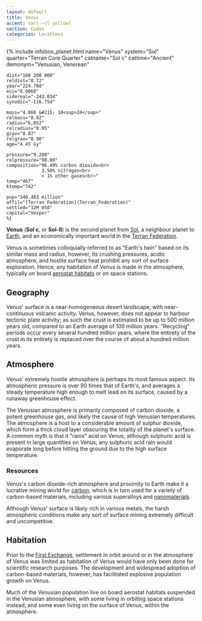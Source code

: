 ```yaml
---
layout: default
title: Venus
accent: var(--cl-yellow)
section: Codex
categories: Locations
---
```

{% include infobox_planet.html
    name="Venus"
    system="Sol"
    quarter="Terran Core Quarter"
    catname="Sol c"
    cattime="Ancient"
    demonym="Venusian, Venerean"

    dist="108 208 000"
    reldist="0.72"
    year="224.70d"
    ecc="0.0068"
    sidereal="-243.03d"
    synodic="-116.75d"

    mass="4.868 &#215; 10<sup>24</sup>"
    relmass="0.82" 
    radius="6,052" 
    relradius="0.95"
    grav="8.87"
    relgrav="0.90"
    age="4.45 Gy"

    pressure="9,200"
    relpressure="90.80"
    composition="96.49% carbon dioxide<br>
                 3.50% nitrogen<br>
                 < 1% other gases<br>"
    temp="467"
    ktemp="742"

    pop="340.483 million"
    affil="[Terran Federation](Terran_Federation)"
    settled="12M 050"
    capital="Vesper"
    %}

**Venus** (**Sol c**, or **Sol-II**) is the second planet from [Sol](Sol), a neighbour planet to
[Earth](Earth), and an economically important world in the [Terran Federation](Terran_Federation).

Venus is sometimes colloquially referred to as "Earth's twin" based on its similar mass and radius,
however, its crushing pressures, acidic atmosphere, and hostile surface heat prohibit any sort of
surface exploration. Hence, any habitation of Venus is made in the atmosphere, typically on board
[aerostat habitats](Aerostat_habitat) or on space stations.

## Geography
Venus' surface is a near-homogeneous desert landscape, with near-continuous volcanic activity. Venus,
however, does not appear to harbour tectonic plate activity; as such the crust is estimated to be
up to 500 million years old, compared to an Earth average of 100 million years. "Recycling" periods
occur every several hundred million years, where the entirety of the crust in its entirety is
replaced over the course of about a hundred million years.

## Atmosphere
Venus' extremely hostile atmosphere is perhaps its most famous aspect. Its atmospheric pressure
is over 90 times that of Earth's, and averages a steady temperature high enough to melt lead on its
surface, caused by a runaway greenhouse effect.

The Venusian atmosphere is primarily composed of carbon dioxide, a potent greenhouse gas, and likely
the cause of high Venusian temperatures. The atmosphere is a host to a considerable amount of
sulphur dioxide, which form a thick cloud layer obscuring the totality of the planet's surface. A
common myth is that it "rains" acid on Venus; although sulphuric acid is present in large quantities
on Venus, any sulphuric acid rain would evaporate long before hitting the ground due to the high
surface temperature.

### Resources
Venus's carbon dioxide-rich atmosphere and proximity to Earth make it a lucrative mining world for
[carbon](Carbon), which is in turn used for a variety of carbon-based materials, including
various superalloys and [nanomaterials](Nanomaterial).

Although Venus' surface is likely rich in various metals, the harsh atmospheric conditions make
any sort of surface mining extremely difficult and uncompetitive.

## Habitation
Prior to the [First Exchange](First_Exchange), settlement in orbit around or in the atmosphere
of Venus was limited as habitation of Venus would have only been done for scientific research
purposes. The development and widespread adoption of carbon-based materials, however, has facilitated
explosive population growth on Venus.

Much of the Venusian population live on board aerostat habitats suspended in the Venusian atmosphere,
with some living in orbiting space stations instead, and some even living on the surface of Venus,
within the atmosphere.
